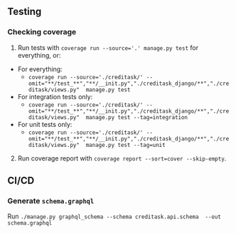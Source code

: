 ## Testing
### Checking coverage

1. Run tests with `coverage run --source='.' manage.py test` for everything, or:
- For everything:
  - `coverage run --source='./creditask/' --omit="**/test_**","**/__init.py","./creditask_django/**","./creditask/views.py"  manage.py test`
- For integration tests only:
  - `coverage run --source='./creditask/' --omit="**/test_**","**/__init.py","./creditask_django/**","./creditask/views.py"  manage.py test --tag=integration`
- For unit tests only:
  - `coverage run --source='./creditask/' --omit="**/test_**","**/__init.py","./creditask_django/**","./creditask/views.py"  manage.py test --tag=unit`
2. Run coverage report with `coverage report --sort=cover --skip-empty`.

## CI/CD
### Generate `schema.graphql`

Run `./manage.py graphql_schema --schema creditask.api.schema  --out schema.graphql`
